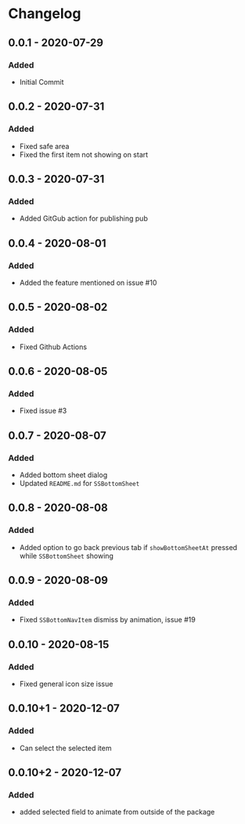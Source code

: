 # Changelog

## 0.0.1 - 2020-07-29

### Added

-   Initial Commit

## 0.0.2 - 2020-07-31

### Added

-   Fixed safe area
-   Fixed the first item not showing on start

## 0.0.3 - 2020-07-31

### Added

-   Added GitGub action for publishing pub

## 0.0.4 - 2020-08-01

### Added

-   Added the feature mentioned on issue #10 

## 0.0.5 - 2020-08-02

### Added

-  Fixed Github Actions

## 0.0.6 - 2020-08-05

### Added

-  Fixed issue #3

## 0.0.7 - 2020-08-07

### Added

-  Added bottom sheet dialog
-  Updated `README.md` for `SSBottomSheet`

## 0.0.8 - 2020-08-08

### Added

-  Added option to go back previous tab if `showBottomSheetAt` pressed while `SSBottomSheet` showing

## 0.0.9 - 2020-08-09

### Added

-  Fixed `SSBottomNavItem` dismiss by animation, issue #19

## 0.0.10 - 2020-08-15

### Added

-  Fixed general icon size issue

## 0.0.10+1 - 2020-12-07

### Added

-  Can select the selected item

## 0.0.10+2 - 2020-12-07

### Added

-  added selected field to animate from outside of the package